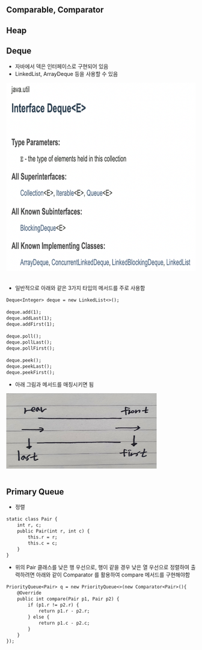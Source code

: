 ## Comparable, Comparator

## Heap

## Deque
- 자바에서 덱은 인터페이스로 구현되어 있음
- LinkedList, ArrayDeque 등을 사용할 수 있음

<img src="./img/deque.png" width="800px" height="500px"/><br/><br/>

- 일반적으로 아래와 같은 3가지 타입의 메서드를 주로 사용함
~~~
Deque<Integer> deque = new LinkedList<>();

deque.add(1);
deque.addLast(1);
deque.addFirst(1);

deque.poll();
deque.pollLast();
deque.pollFirst();

deque.peek();
deque.peekLast();
deque.peekFirst();
~~~

- 아래 그림과 메서드를 매칭시키면 됨

<img src="./img/deque2.jpeg" width="400px" height="200px"/><br/><br/>

## Primary Queue
- 정렬

~~~
static class Pair {
    int r, c;
    public Pair(int r, int c) {
        this.r = r;
        this.c = c;
    }
}
~~~
- 위의 Pair 클래스를 낮은 행 우선으로, 행이 같을 경우 낮은 열 우선으로 정렬하여 출력하려면 아래와 같이 Comparator 를 활용하여 compare 메서드를 구현해야함
~~~
PriorityQueue<Pair> q = new PriorityQueue<>(new Comparator<Pair>(){
    @Override
    public int compare(Pair p1, Pair p2) {
        if (p1.r != p2.r) {
            return p1.r - p2.r;
        } else {
            return p1.c - p2.c;
        }
    }
});

~~~
